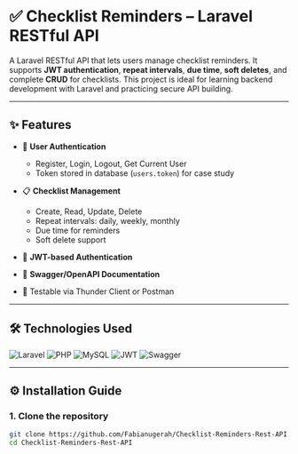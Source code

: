 # ✅ Checklist Reminders – Laravel RESTful API

A Laravel RESTful API that lets users manage checklist reminders. It supports **JWT authentication**, **repeat intervals**, **due time**, **soft deletes**, and complete **CRUD** for checklists. This project is ideal for learning backend development with Laravel and practicing secure API building.

---

## ✨ Features

- 👤 **User Authentication**
  - Register, Login, Logout, Get Current User
  - Token stored in database (`users.token`) for case study

- 📋 **Checklist Management**
  - Create, Read, Update, Delete
  - Repeat intervals: daily, weekly, monthly
  - Due time for reminders
  - Soft delete support

- 🔐 **JWT-based Authentication**
- 📄 **Swagger/OpenAPI Documentation**
- 🧪 Testable via Thunder Client or Postman

---

## 🛠️ Technologies Used

![Laravel](https://img.shields.io/badge/Laravel-FF2D20?style=for-the-badge&logo=laravel&logoColor=white)
![PHP](https://img.shields.io/badge/PHP-777BB4?style=for-the-badge&logo=php&logoColor=white)
![MySQL](https://img.shields.io/badge/MySQL-005C84?style=for-the-badge&logo=mysql&logoColor=white)
![JWT](https://img.shields.io/badge/JWT-000000?style=for-the-badge&logo=JSON%20web%20tokens&logoColor=white)
![Swagger](https://img.shields.io/badge/Swagger-85EA2D?style=for-the-badge&logo=swagger&logoColor=black)

---

## ⚙️ Installation Guide

### 1. Clone the repository

```bash
git clone https://github.com/Fabianugerah/Checklist-Reminders-Rest-API.git
cd Checklist-Reminders-Rest-API
